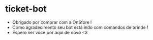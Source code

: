 # ticket-bot

+ Obrigado por comprar com a OnStore !
+ Como agradecimento seu bot está indo com comandos de brinde !
+ Espero ver você por aqui de novo <3
